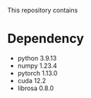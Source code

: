 
This repository contains 

# Dependency

- python 3.9.13
- numpy 1.23.4
- pytorch 1.13.0
- cuda 12.2
- librosa 0.8.0  
